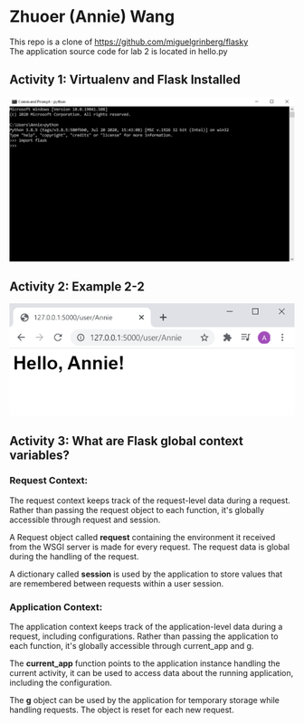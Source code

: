 # Zhuoer (Annie) Wang
This repo is a clone of https://github.com/miguelgrinberg/flasky  
The application source code for lab 2 is located in hello.py

## Activity 1: Virtualenv and Flask Installed
![Alt text](./Import-Flask.png?raw=true)

## Activity 2: Example 2-2 
![Alt text](./Hello-Annie.png?raw=true)

## Activity 3: What are Flask global context variables?
### Request Context: 
The request context keeps track of the request-level data during a request. Rather than passing the request object to each function, it's globally accessible through request and session.

A Request object called **request** containing the environment it received from the WSGI server is made for every request. The request data is global during the handling of the request.

A dictionary called **session** is used by the application to store values that are remembered between requests within a user session.

### Application Context: 
The application context keeps track of the application-level data during a request, including configurations. Rather than passing the application to each function, it's globally accessible through current_app and g.

The **current_app** function points to the application instance handling the current activity, it can be used to access data about the running application, including the configuration.

The **g** object can be used by the application for temporary storage while handling requests. The object is reset for each new request.
